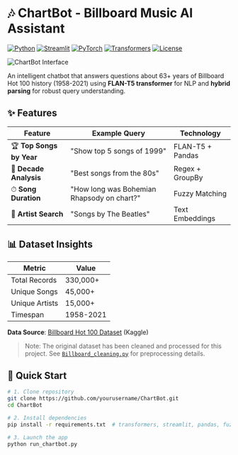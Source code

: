 # 🎶 ChartBot - Billboard Music AI Assistant

[![Python](https://img.shields.io/badge/Python-3.8+-blue?logo=python&logoColor=white)](https://www.python.org/)
[![Streamlit](https://img.shields.io/badge/Streamlit-FF4B4B?logo=Streamlit&logoColor=white)](https://streamlit.io/)
[![PyTorch](https://img.shields.io/badge/PyTorch-EE4C2C?logo=pytorch&logoColor=white)](https://pytorch.org/)
[![Transformers](https://img.shields.io/badge/🤗_Transformers-FFD43B?logo=huggingface)](https://huggingface.co/docs/transformers)
[![License](https://img.shields.io/badge/License-MIT-green)](LICENSE)

![ChartBot Interface](demo.gif) <!-- Replace with your screenshot -->

An intelligent chatbot that answers questions about 63+ years of Billboard Hot 100 history (1958-2021) using **FLAN-T5 transformer** for NLP and **hybrid parsing** for robust query understanding.

## ✨ Features

<div align="center">

| Feature | Example Query | Technology |
|---------|---------------|------------|
| 🏆 **Top Songs by Year** | "Show top 5 songs of 1999" | FLAN-T5 + Pandas |
| 📅 **Decade Analysis** | "Best songs from the 80s" | Regex + GroupBy |
| ⏱ **Song Duration** | "How long was Bohemian Rhapsody on chart?" | Fuzzy Matching |
| 🎤 **Artist Search** | "Songs by The Beatles" | Text Embeddings |

</div>

## 📊 Dataset Insights

| Metric | Value |
|--------|-------|
| Total Records | 330,000+ |
| Unique Songs | 45,000+ |
| Unique Artists | 15,000+ |
| Timespan | 1958-2021 |

**Data Source**: [Billboard Hot 100 Dataset](https://www.kaggle.com/datasets/dhruvildave/billboard-the-hot-100-songs) (Kaggle)

> Note: The original dataset has been cleaned and processed for this project. See [`Billboard_cleaning.py`](Billboard_cleaning.py) for preprocessing details.

## 🚀 Quick Start

```bash
# 1. Clone repository
git clone https://github.com/yourusername/ChartBot.git
cd ChartBot

# 2. Install dependencies
pip install -r requirements.txt  # transformers, streamlit, pandas, fuzzywuzzy

# 3. Launch the app
python run_chartbot.py